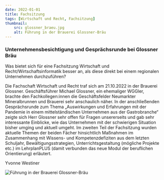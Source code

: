 ```yaml
---
date: 2022-01-01
title: Fachsitzung
tags: [Wirtschaft und Recht, Fachsitzung]
thumbnail:
    src: glossner_braeu.jpg
    alt: Führung in der Brauerei Glossner-Bräu
---
```


### Unternehmensbesichtigung und Gesprächsrunde bei Glossner Bräu

Was bietet sich für eine Fachsitzung Wirtschaft und Recht/Wirtschaftsinformatik besser an, als diese direkt bei einem regionalen Unternehmen durchzuführen?

Die Fachschaft Wirtschaft und Recht traf sich am 21.10.2022 in der Brauerei Glossner. Geschäftsführer Michael Glossner, ein ehemaliger WGGler, brachte den Fachkollegen:innen die Geschäftsfelder Neumarkter Mineralbrunnen und Brauerei sehr anschaulich näher. In der anschließenden Gesprächsrunde zum Thema „Auswirkungen und Erfahrungen mit der Pandemie in einem mittelständischen Unternehmen aus der Gastrobranche“ zeigte sich Herr Glossner sehr offen für Fragen unsererseits und gab sehr interessante Einblicke, wie das Unternehmen mit der schwierigen Situation bisher umging und aktuell umgeht. Im zweiten Teil der Fachsitzung wurden aktuelle Themen der beiden Fächer hinsichtlich Maßnahmen im Zusammenhang mit Wissens- und Kompetenzdefiziten aus dem letzten Schuljahr, Bewältigungsstrategien, Unterrichtsgestaltung (mögliche Projekte etc.) im LehrplanPLUS (damit verbunden das neue Modul der beruflichen Orientierung) erläutert.

Yvonne Westiner 

![Führung in der Brauerei Glossner-Bräu](/images/glossner_braeu.jpg)